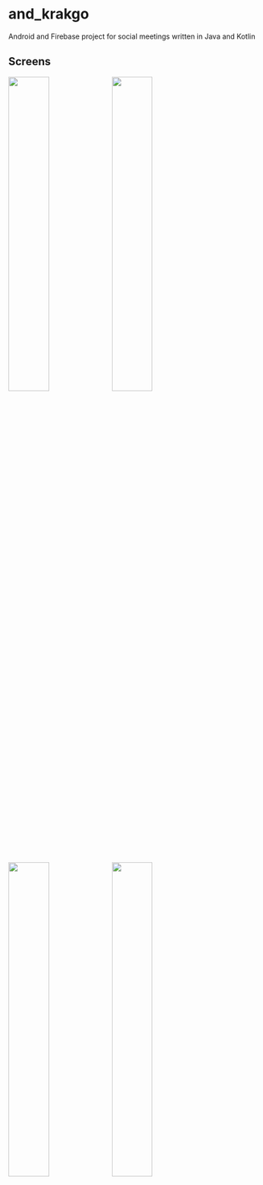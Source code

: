 # and_krakgo
Android and Firebase project for social meetings written in Java and Kotlin

## Screens

<img width="40%" src="https://firebasestorage.googleapis.com/v0/b/krakgo-42f6c.appspot.com/o/screens%2FScreenshot_20180507-210532.png?alt=media&token=79d3ac37-8e76-45be-8128-a466773ee26f" />
<img width="40%" src="https://firebasestorage.googleapis.com/v0/b/krakgo-42f6c.appspot.com/o/screens%2FScreenshot_20180318-204721.png?alt=media&token=306fe37e-beb3-400d-b80b-d2c0f206d7f7" />
<img width="40%" src="https://firebasestorage.googleapis.com/v0/b/krakgo-42f6c.appspot.com/o/screens%2FScreenshot_20180507-210613.png?alt=media&token=36673653-5018-4dce-928c-6f662dffff52" />
<img width="40%" src="https://firebasestorage.googleapis.com/v0/b/krakgo-42f6c.appspot.com/o/screens%2FScreenshot_20180507-211554.png?alt=media&token=ebef123c-9e4a-4fb5-97cd-a9e96fc75266" />
